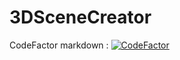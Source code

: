 # 3DSceneCreator

CodeFactor markdown : [![CodeFactor](https://www.codefactor.io/repository/github/blomios/3dscenecreator/badge)](https://www.codefactor.io/repository/github/blomios/3dscenecreator)

